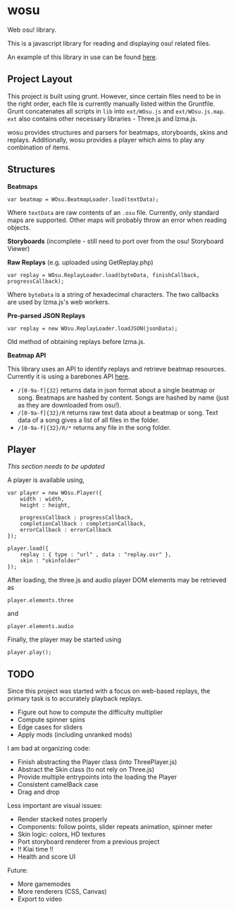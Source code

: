 wosu
====

Web osu! library.

This is a javascript library for reading and displaying osu! related files.

An example of this library in use can be found [here](http://sc-wu.com/p/wosu/).



Project Layout
----

This project is built using grunt. However, since certain files need to be in the right order, each file is currently manually listed within the Gruntfile. Grunt concatenates all scripts in `lib` into `ext/WOsu.js` and `ext/WOsu.js.map`. `ext` also contains other necessary libraries - Three.js and lzma.js.

wosu provides structures and parsers for beatmaps, storyboards, skins and replays. Additionally, wosu provides a player which aims to play any combination of items.


Structures
----

**Beatmaps**

    var beatmap = WOsu.BeatmapLoader.load(textData);

Where `textData` are raw contents of an `.osu` file. Currently, only standard maps are supported. Other maps will probably throw an error when reading objects.


**Storyboards** (incomplete - still need to port over from the osu! Storyboard Viewer)


**Raw Replays** (e.g. uploaded using GetReplay.php)

    var replay = WOsu.ReplayLoader.load(byteData, finishCallback, progressCallback);

Where `byteData` is a string of hexadecimal characters. The two callbacks are used by lzma.js's web workers.


**Pre-parsed JSON Replays**

    var replay = new WOsu.ReplayLoader.loadJSON(jsonData);

Old method of obtaining replays before lzma.js.


**Beatmap API**

This library uses an API to identify replays and retrieve beatmap resources. Currently it is using a barebones API [here](https://github.com/ScottSWu/wosu-api).

- `/[0-9a-f]{32}` returns data in json format about a single beatmap or song. Beatmaps are hashed by content. Songs are hashed by name (just as they are downloaded from osu!).
- `/[0-9a-f]{32}/R` returns raw text data about a beatmap or song. Text data of a song gives a list of all files in the folder.
- `/[0-9a-f]{32}/R/*` returns any file in the song folder.


Player
----

*This section needs to be updated*

A player is available using,

    var player = new WOsu.Player({
        width : width,
        height : height,
        
        progressCallback : progressCallback,
        completionCallback : completionCallback,
        errorCallback : errorCallback
    });
    
    player.load({
        replay : { type : "url" , data : "replay.osr" },
        skin : "skinfolder"
    });

After loading, the three.js and audio player DOM elements may be retrieved as

    player.elements.three

and

    player.elements.audio

Finally, the player may be started using

    player.play();


TODO
----

Since this project was started with a focus on web-based replays, the primary task is to accurately playback replays.
 - Figure out how to compute the difficulty multiplier
 - Compute spinner spins
 - Edge cases for sliders
 - Apply mods (including unranked mods)

I am bad at organizing code:
 - Finish abstracting the Player class (into ThreePlayer.js)
 - Abstract the Skin class (to not rely on Three.js)
 - Provide multiple entrypoints into the loading the Player
 - Consistent camelBack case
 - Drag and drop

Less important are visual issues:
 - Render stacked notes properly
 - Components: follow points, slider repeats animation, spinner meter
 - Skin logic: colors, HD textures
 - Port storyboard renderer from a previous project
 - !! Kiai time !!
 - Health and score UI

Future:
 - More gamemodes
 - More renderers (CSS, Canvas)
 - Export to video
